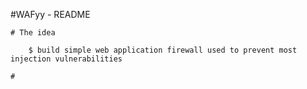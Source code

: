 #WAFyy - README

	# The idea

		$ build simple web application firewall used to prevent most injection vulnerabilities

	# 